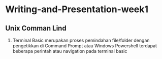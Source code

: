 # Writing-and-Presentation-week1

## Unix Comman Lind
1.  Terminal Basic merupakan proses pemindahan file/folder dengan pengetikkan di Command Prompt atau Windows Powershell
terdapat beberapa perintah atau navigation pada terminal basic 
